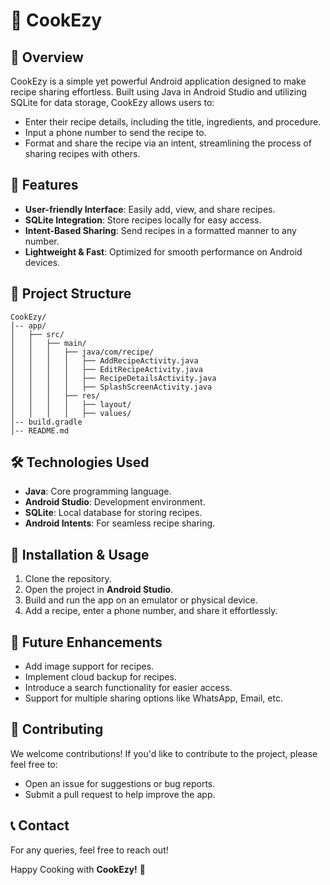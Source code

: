# 🍳 CookEzy

## 📌 Overview
CookEzy is a simple yet powerful Android application designed to make recipe sharing effortless. Built using Java in Android Studio and utilizing SQLite for data storage, CookEzy allows users to:
- Enter their recipe details, including the title, ingredients, and procedure.
- Input a phone number to send the recipe to.
- Format and share the recipe via an intent, streamlining the process of sharing recipes with others.

## 🚀 Features
- <b>User-friendly Interface</b>: Easily add, view, and share recipes.
- <b>SQLite Integration</b>: Store recipes locally for easy access.
- <b>Intent-Based Sharing</b>: Send recipes in a formatted manner to any number.
- <b>Lightweight & Fast</b>: Optimized for smooth performance on Android devices.

## 📂 Project Structure
```
CookEzy/
│-- app/
│   ├── src/
│   │   ├── main/
│   │   │   ├── java/com/recipe/
│   │   │   │   ├── AddRecipeActivity.java
│   │   │   │   ├── EditRecipeActivity.java
│   │   │   │   ├── RecipeDetailsActivity.java
│   │   │   │   ├── SplashScreenActivity.java
│   │   │   ├── res/
│   │   │   │   ├── layout/
│   │   │   │   ├── values/
│-- build.gradle
│-- README.md
```

## 🛠️ Technologies Used
- <b>Java</b>: Core programming language.
- <b>Android Studio</b>: Development environment.
- <b>SQLite</b>: Local database for storing recipes.
- <b>Android Intents</b>: For seamless recipe sharing.

## 📲 Installation & Usage
1. Clone the repository.
2. Open the project in <b>Android Studio</b>.
3. Build and run the app on an emulator or physical device.
4. Add a recipe, enter a phone number, and share it effortlessly.

## 🎯 Future Enhancements
- Add image support for recipes.
- Implement cloud backup for recipes.
- Introduce a search functionality for easier access.
- Support for multiple sharing options like WhatsApp, Email, etc.

## 🤝 Contributing
We welcome contributions! If you'd like to contribute to the project, please feel free to:
- Open an issue for suggestions or bug reports.
- Submit a pull request to help improve the app.

## 📞 Contact
For any queries, feel free to reach out!

Happy Cooking with <b>CookEzy!</b> 🍳


